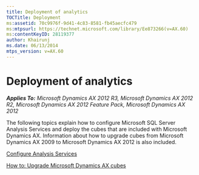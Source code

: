 ```yaml
---
title: Deployment of analytics
TOCTitle: Deployment
ms:assetid: 70c9976f-9d41-4c83-8581-fb45aecfc479
ms:mtpsurl: https://technet.microsoft.com/library/Ee873266(v=AX.60)
ms:contentKeyID: 28119377
author: Khairunj
ms.date: 06/13/2014
mtps_version: v=AX.60
---
```


# Deployment of analytics 


_**Applies To:** Microsoft Dynamics AX 2012 R3, Microsoft Dynamics AX 2012 R2, Microsoft Dynamics AX 2012 Feature Pack, Microsoft Dynamics AX 2012_

The following topics explain how to configure Microsoft SQL Server Analysis Services and deploy the cubes that are included with Microsoft Dynamics AX. Information about how to upgrade cubes from Microsoft Dynamics AX 2009 to Microsoft Dynamics AX 2012 is also included.

[Configure Analysis Services](configure-analysis-services.md)

[How to: Upgrade Microsoft Dynamics AX cubes](how-to-upgrade-microsoft-dynamics-ax-cubes.md)

  


